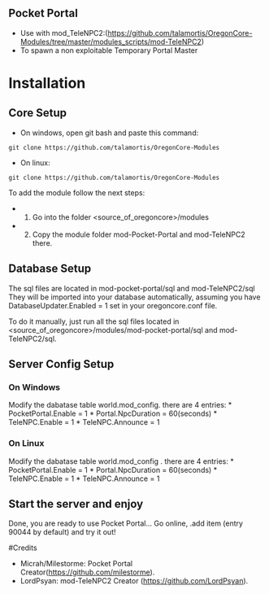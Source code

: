 ## Pocket Portal 
* Use with mod_TeleNPC2:(https://github.com/talamortis/OregonCore-Modules/tree/master/modules_scripts/mod-TeleNPC2) 
* To spawn a non exploitable Temporary Portal Master

# Installation
## Core Setup

* On windows, open git bash and paste this command:
```
git clone https://github.com/talamortis/OregonCore-Modules
```
* On linux:

```
git clone https://github.com/talamortis/OregonCore-Modules
```

To add the module follow the next steps:
* 1. Go into the folder <source_of_oregoncore>/modules
* 2. Copy the module folder mod-Pocket-Portal and mod-TeleNPC2 there.



## Database Setup
The sql files are located in mod-pocket-portal/sql and mod-TeleNPC2/sql
They will be imported into your database automatically, assuming you have
DatabaseUpdater.Enabled = 1
set in your oregoncore.conf file.

To do it manually, just run all the sql files located in <source_of_oregoncore>/modules/mod-pocket-portal/sql and mod-TeleNPC2/sql.

## Server Config Setup
### On Windows
Modify the dabatase table world.mod_config.
there are 4 entries:
	* PocketPortal.Enable = 1 
	* Portal.NpcDuration = 60(seconds) 
        * TeleNPC.Enable = 1 
        * TeleNPC.Announce = 1 


### On Linux
Modify the dabatase table world.mod_config .
there are 4 entries:
	* PocketPortal.Enable = 1 
	* Portal.NpcDuration = 60(seconds) 
        * TeleNPC.Enable = 1 
        * TeleNPC.Announce = 1 

## Start the server and enjoy
Done, you are ready to use Pocket Portal... Go online, .add item (entry 90044 by default) and try it out!


#Credits
* Micrah/Milestorme: Pocket Portal Creator(https://github.com/milestorme).
* LordPsyan: mod-TeleNPC2 Creator (https://github.com/LordPsyan).
